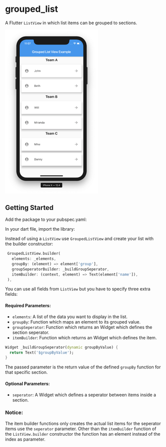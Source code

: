 # grouped_list

A Flutter `ListView` in which list items can be grouped to sections.

<img src="./assets/Bildschirmfoto%202019-08-12%20um%2023.07.29.png" width="300">

## Getting Started

 Add the package to your pubspec.yaml:
 
 In your dart file, import the library: 
 
 Instead of using a `ListView` use `GroupedListView` and create your list with the builder constructor:
 
 ```Dart
  GroupedListView.builder(
    elements: _elements,
    groupBy: (element) => element['group'],
    groupSeperatorBuilder: _buildGroupSeperator,
    itemBuilder: (context, element) => Text(element['name']),
  ),
```

You can use all fields from `ListView` but you have to specify three extra fields: 

#### Required Parameters:

* `elements`: A list of the data you want to display in the list.
* `groupBy`: Function which maps an element to its grouped value. 
* `groupSeperator`: Function which returns an Widget which defines the section seperator.
* `itemBuilder`: Function which returns an Widget which defines the item.
```Dart
Widget _buildGroupSeperator(dynamic groupByValue) {
  return Text('$groupByValue');
}
```
The passed parameter is the return value of the defined `groupBy` function for that specific section.

#### Optional Parameters: 
* `seperator`: A Widget which defines a seperator between items inside a section. 

### Notice: 
 The item builder functions only creates the actual list items for the seperator items use the `seperator` parameter.
 Other than the `itemBuilder` function of the `ListView.builder` constructor the function has an element instead of the index as parameter.

